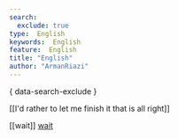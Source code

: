```yaml
---
search:
  exclude: true
type:  English
keywords:  English
feature:  English
title: "English"
author: "ArmanRiazi"
---
```

{ data-search-exclude }

 [[I'd rather to let me finish it that is all right]]

 [[wait]]
[wait](wait.md)
